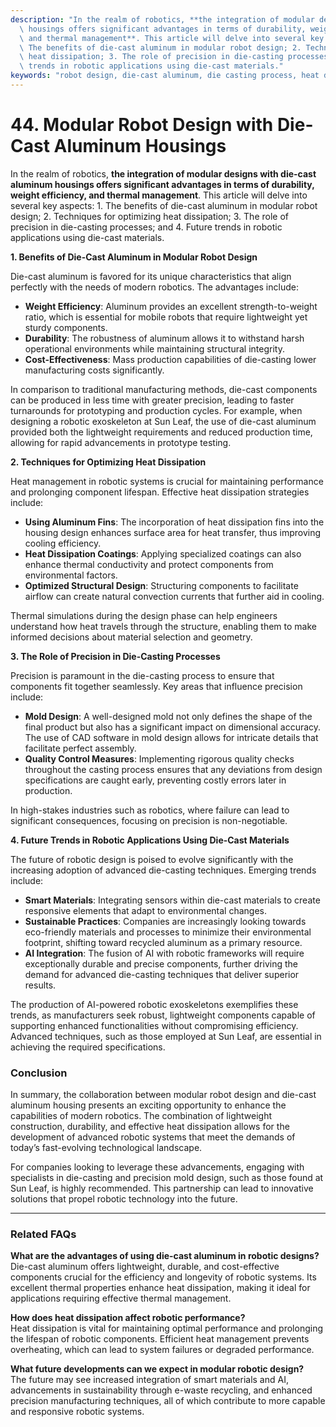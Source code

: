 ```yaml
---
description: "In the realm of robotics, **the integration of modular designs with die-cast aluminum\
  \ housings offers significant advantages in terms of durability, weight efficiency,\
  \ and thermal management**. This article will delve into several key aspects: 1.\
  \ The benefits of die-cast aluminum in modular robot design; 2. Techniques for optimizing\
  \ heat dissipation; 3. The role of precision in die-casting processes; and 4. Future\
  \ trends in robotic applications using die-cast materials."
keywords: "robot design, die-cast aluminum, die casting process, heat dissipation performance"
---
```

# 44. Modular Robot Design with Die-Cast Aluminum Housings  

In the realm of robotics, **the integration of modular designs with die-cast aluminum housings offers significant advantages in terms of durability, weight efficiency, and thermal management**. This article will delve into several key aspects: 1. The benefits of die-cast aluminum in modular robot design; 2. Techniques for optimizing heat dissipation; 3. The role of precision in die-casting processes; and 4. Future trends in robotic applications using die-cast materials.

**1. Benefits of Die-Cast Aluminum in Modular Robot Design**

Die-cast aluminum is favored for its unique characteristics that align perfectly with the needs of modern robotics. The advantages include:

- **Weight Efficiency**: Aluminum provides an excellent strength-to-weight ratio, which is essential for mobile robots that require lightweight yet sturdy components.
- **Durability**: The robustness of aluminum allows it to withstand harsh operational environments while maintaining structural integrity.
- **Cost-Effectiveness**: Mass production capabilities of die-casting lower manufacturing costs significantly.

In comparison to traditional manufacturing methods, die-cast components can be produced in less time with greater precision, leading to faster turnarounds for prototyping and production cycles. For example, when designing a robotic exoskeleton at Sun Leaf, the use of die-cast aluminum provided both the lightweight requirements and reduced production time, allowing for rapid advancements in prototype testing. 

**2. Techniques for Optimizing Heat Dissipation**

Heat management in robotic systems is crucial for maintaining performance and prolonging component lifespan. Effective heat dissipation strategies include:

- **Using Aluminum Fins**: The incorporation of heat dissipation fins into the housing design enhances surface area for heat transfer, thus improving cooling efficiency.
- **Heat Dissipation Coatings**: Applying specialized coatings can also enhance thermal conductivity and protect components from environmental factors.
- **Optimized Structural Design**: Structuring components to facilitate airflow can create natural convection currents that further aid in cooling.

Thermal simulations during the design phase can help engineers understand how heat travels through the structure, enabling them to make informed decisions about material selection and geometry.

**3. The Role of Precision in Die-Casting Processes**

Precision is paramount in the die-casting process to ensure that components fit together seamlessly. Key areas that influence precision include:

- **Mold Design**: A well-designed mold not only defines the shape of the final product but also has a significant impact on dimensional accuracy. The use of CAD software in mold design allows for intricate details that facilitate perfect assembly.
- **Quality Control Measures**: Implementing rigorous quality checks throughout the casting process ensures that any deviations from design specifications are caught early, preventing costly errors later in production.

In high-stakes industries such as robotics, where failure can lead to significant consequences, focusing on precision is non-negotiable.

**4. Future Trends in Robotic Applications Using Die-Cast Materials**

The future of robotic design is poised to evolve significantly with the increasing adoption of advanced die-casting techniques. Emerging trends include:

- **Smart Materials**: Integrating sensors within die-cast materials to create responsive elements that adapt to environmental changes.
- **Sustainable Practices**: Companies are increasingly looking towards eco-friendly materials and processes to minimize their environmental footprint, shifting toward recycled aluminum as a primary resource.
- **AI Integration**: The fusion of AI with robotic frameworks will require exceptionally durable and precise components, further driving the demand for advanced die-casting techniques that deliver superior results.

The production of AI-powered robotic exoskeletons exemplifies these trends, as manufacturers seek robust, lightweight components capable of supporting enhanced functionalities without compromising efficiency. Advanced techniques, such as those employed at Sun Leaf, are essential in achieving the required specifications.

### Conclusion

In summary, the collaboration between modular robot design and die-cast aluminum housing presents an exciting opportunity to enhance the capabilities of modern robotics. The combination of lightweight construction, durability, and effective heat dissipation allows for the development of advanced robotic systems that meet the demands of today’s fast-evolving technological landscape. 

For companies looking to leverage these advancements, engaging with specialists in die-casting and precision mold design, such as those found at Sun Leaf, is highly recommended. This partnership can lead to innovative solutions that propel robotic technology into the future. 

---

### Related FAQs

**What are the advantages of using die-cast aluminum in robotic designs?**  
Die-cast aluminum offers lightweight, durable, and cost-effective components crucial for the efficiency and longevity of robotic systems. Its excellent thermal properties enhance heat dissipation, making it ideal for applications requiring effective thermal management.

**How does heat dissipation affect robotic performance?**  
Heat dissipation is vital for maintaining optimal performance and prolonging the lifespan of robotic components. Efficient heat management prevents overheating, which can lead to system failures or degraded performance.

**What future developments can we expect in modular robotic design?**  
The future may see increased integration of smart materials and AI, advancements in sustainability through e-waste recycling, and enhanced precision manufacturing techniques, all of which contribute to more capable and responsive robotic systems.
